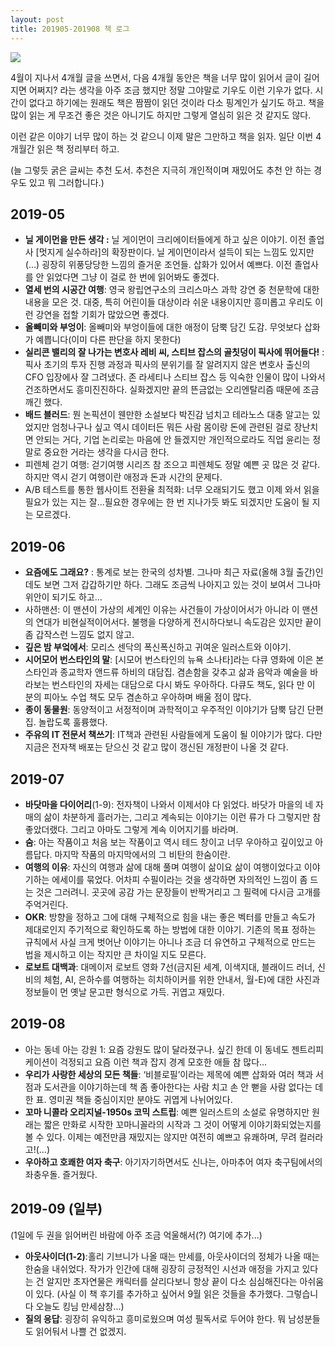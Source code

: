```yaml
---
layout: post
title: 201905-201908 책 로그
---
```


![](https://images3.alphacoders.com/121/thumb-1920-12155.png?width=600)

4월이 지나서 4개월 글을 쓰면서, 다음 4개월 동안은 책을 너무 많이 읽어서 글이 길어지면 어쩌지? 라는 생각을 아주 조금 했지만 정말 그야말로 기우도 이런 기우가 없다. 시간이 없다고 하기에는 원래도 책은 짬짬이 읽던 것이라 다소 핑계인가 싶기도 하고. 책을 많이 읽는 게 무조건 좋은 것은 아니기도 하지만 그렇게 열심히 읽은 것 같지도 않다.

이런 같은 이야기 너무 많이 하는 것 같으니 이제 말은 그만하고 책을 읽자. 일단 이번 4개월간 읽은 책 정리부터 하고. 

(늘 그렇듯 굵은 글씨는 추천 도서. 추천은 지극히 개인적이며 재밌어도 추천 안 하는 경우도 있고 뭐 그러합니다.)

## 2019-05

- **닐 게이먼을 만든 생각 :** 닐 게이먼이 크리에이터들에게 하고 싶은 이야기. 이전 졸업사 [멋지게 실수하라]의 확장판이다. 닐 게이먼이라서 설득이 되는 느낌도 있지만(…) 굉장히 위풍당당한 느낌의 즐거운 조언들. 삽화가 있어서 예쁘다. 이전 졸업사를 안 읽었다면 그냥 이 걸로 한 번에 읽어봐도 좋겠다.
- **열세 번의 시공간 여행**: 영국 왕립연구소의 크리스마스 과학 강연 중 천문학에 대한 내용을 모은 것. 대중, 특히 어린이들 대상이라 쉬운 내용이지만 흥미롭고 우리도 이런 강연을 접할 기회가 많았으면 좋겠다.
- **올빼미와 부엉이**: 올빼미와 부엉이들에 대한 애정이 담뿍 담긴 도감. 무엇보다 삽화가 예쁩니다(이미 다른 판단을 하지 못한다)
- **실리콘 밸리의 잘 나가는 변호사 레비 씨, 스티브 잡스의 골칫덩이 픽사에 뛰어들다!** : 픽사 초기의 투자 진행 과정과 픽사의 분위기를 잘 알려지지 않은 변호사 출신의 CFO 입장에사 잘 그려냈다. 존 라세티나 스티브 잡스 등 익숙한 인물이 많이 나와서 건조하면서도 흥미진진하다. 실화겠지만 끝의 뜬금없는 오리엔탈리즘 때문에 조금 깨긴 했다.
- **배드 블러드**: 뭔 논픽션이 웬만한 소설보다 박진감 넘치고 테라노스 대충 알고는 있었지만 엄청나구나 싶고 역시 데이터든 뭐든 사람 몸이랑 돈에 관련된 걸로 장난치면 안되는 거다, 기업 논리로는 마음에 안 들겠지만 개인적으로라도 직업 윤리는 정말로 중요한 거라는 생각을 다시금 한다.‬
- 피렌체 걷기 여행: 걷기여행 시리즈 참 조으고 피렌체도 정말 예쁜 곳 많은 것 같다. 하지만 역시 걷기 여행이란 애정과 돈과 시간의 문제다.
- A/B 테스트를 통한 웹사이트 전환율 최적화: 너무 오래되기도 했고 이제 와서 읽을 필요가 있는 지는 잘...필요한 경우에는 한 번 지나가듯 봐도 되겠지만 도움이 될 지는 모르겠다.

## 2019-06

- **요즘에도 그래요?** : 통계로 보는 한국의 성차별. 그나마 최근 자료(올해 3월 출간)인데도 보면 그저 갑갑하기만 하다. 그래도 조금씩 나아지고 있는 것이 보여서 그나마 위안이 되기도 하고…
- 사하맨션: 이 맨션이 가상의 세계인 이유는 사건들이 가상이어서가 아니라 이 맨션의 연대가 비현실적이어서다. 불행을 다양하게 전시하다보니 속도감은 있지만 끝이 좀 갑작스런 느낌도 없지 않고.
- **깊은 밤 부엌에서**: 모리스 센닥의 폭신폭신하고 귀여운 일러스트와 이야기.‬
- **시어모어 번스타인의 말**: [시모어 번스타인의 뉴욕 소나타]라는 다큐 영화에 이은 본스타인과 종교학자 앤드류 하비의 대담집. 겸손함을 갖추고 삶과 음악과 예술을 바라보는 번스타인의 자세는 대담으로 다시 봐도 우아하다. 다큐도 책도, 읽다 만 이 분의 피아노 수업 책도 모두 겸손하고 우아하며 배울 점이 많다.
- **종이 동물원**: 동양적이고 서정적이며 과학적이고 우주적인 이야기가 담뿍 담긴 단편집. 놀랍도록 훌륭했다.
- **주유의 IT 전문서 책쓰기**: IT책과 관련된 사람들에게 도움이 될 이야기가 많다. 다만 지금은 전자책 배포는 닫으신 것 같고 많이 갱신된 개정판이 나올 것 같다.

## 2019-07

- **바닷마을 다이어리**(1-9): 전자책이 나와서 이제서야 다 읽었다. 바닷가 마을의 네 자매의 삶이 차분하게 흘러가는, 그리고 계속되는 이야기는 이런 류가 다 그렇지만 참 좋았더랬다. 그리고 아마도 그렇게 계속 이어지기를 바라며.
- **숨**: 아는 작품이고 처음 보는 작품이고 역시 테드 창이고 너무 우아하고 깊이있고 아름답다. 마지막 작품의 마지막에서의 그 비탄의 한숨이란.
- **여행의 이유**: 자신의 여행과 삶에 대해 풀며 여행이 삶이요 삶이 여행이었다고 이야기하는 에세이를 묶었다. 어차피 수필이라는 것을 생각하면 자의적인 느낌이 좀 드는 것은 그러려니. 곳곳에 공감 가는 문장들이 반짝거리고 그 필력에 다시금 고개를 주억거린다.
- **OKR**: 방향을 정하고 그에 대해 구체적으로 힘을 내는 좋은 벡터를 만들고 속도가 제대로인지 주기적으로 확인하도록 하는 방법에 대한 이야기. 기존의 목표 정하는 규칙에서 사실 크게 벗어난 이야기는 아니나 조금 더 유연하고 구체적으로 만드는 법을 제시하고 이는 작지만 큰 차이일 지도 모른다.
- **로보트 대백과**: 대메이저 로보트 영화 7선(금지된 세계, 이색지대, 블래이드 러너, 신비의 체험, AI, 은하수를 여행하는 히치하이커를 위한 안내서, 월-E)에 대한 사진과 정보들이 먼 옛날 문고판 형식으로 가득. 귀엽고 재밌다.

## 2019-08

- 아는 동네 아는 강원 1: 요즘 강원도 많이 달라졌구나. 싶긴 한데 이 동네도 젠트리피케이션이 걱정되고 요즘 이런 책과 잡지 경계 모호한 애들 참 많다…
- **우리가 사랑한 세상의 모든 책들**: ‘비블로필’이라는 제목에 예쁜 삽화와 여러 책과 서점과 도서관을 이야기하는데 책 좀 좋아한다는 사람 치고 손 안 뻗을 사람 없다는 데 한 표. 영미권 책들 중심이지만 분야도 귀엽게 나뉘어있다.
- **꼬마 니콜라 오리지널-1950s 코믹 스트립**: 예쁜 일러스트의 소설로 유명하지만 원래는 짧은 만화로 시작한 꼬마니꼴라의 시작과 그 것이 어떻게 이야기화되었는지를 볼 수 있다. 이제는 예전만큼 재밌지는 않지만 여전히 예쁘고 유쾌하며, 무려 컬러라고!(…)
- **우아하고 호쾌한 여자 축구**: 아기자기하면서도 신나는, 아마추어 여자 축구팀에서의 좌충우돌. 즐거웠다.

## 2019-09 (일부)

(1일에 두 권을 읽어버린 바람에 아주 조금 억울해서(?) 여기에 추가...)

- **아웃사이더(1-2)**:홀리 기브니가 나올 때는 만세를, 아웃사이더의 정체가 나올 때는 한숨을 내쉬었다. 작가가 인간에 대해 굉장히 긍정적인 시선과 애정을 가지고 있다는 건 알지만 초자연물은 캐릭터를 살리다보니 항상 끝이 다소 심심해진다는 아쉬움이 있다. (사실 이 책 후기를 추가하고 싶어서 9월 읽은 것들을 추가했다. 그렇습니다 오늘도 킹님 만세삼창...)
- **질의 응답**: 굉장히 유익하고 흥미로웠으며 여성 필독서로 두어야 한다. 뭐 남성분들도 읽어둬서 나쁠 건 없겠지.
